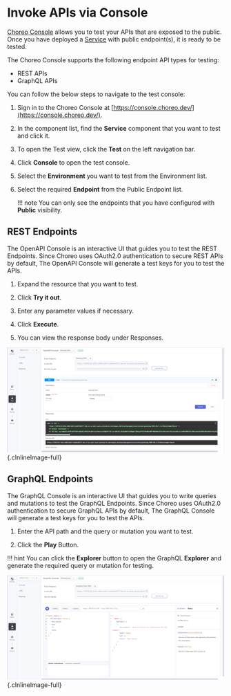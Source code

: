# Invoke APIs via Console

[Choreo Console](https://console.choreo.dev/) allows you to test your APIs that are exposed to the public. 
Once you have deployed a [Service](../develop/components/service.md) with public endpoint(s), it is ready to be tested. 

The Choreo Console supports the following endpoint API types for testing:

* REST APIs
* GraphQL APIs

You can follow the below steps to navigate to the test console:

1. Sign in to the Choreo Console at [https://console.choreo.dev/](https://console.choreo.dev/).

2. In the component list, find the **Service** component that you want to test and click it.

3. To open the Test view, click the **Test** on the left navigation bar.

4. Click **Console** to open the test console.

5. Select the **Environment** you want to test from the Environment list.

6. Select the required **Endpoint** from the Public Endpoint list.

    !!! note
        You can only see the endpoints that you have configured with **Public** visibility.

## REST Endpoints

The OpenAPI Console is an interactive UI that guides you to test the REST Endpoints. 
Since Choreo uses OAuth2.0 authentication to secure REST APIs by default, The OpenAPI Console will generate a test keys for you to test the APIs.


1. Expand the resource that you want to test.

2. Click **Try it out**.

3. Enter any parameter values if necessary.

4. Click **Execute**.

5. You can view the response body under Responses.

![OpenAPI Console](../assets/img/test/openapi-console.png){.cInlineImage-full}

## GraphQL Endpoints

The GraphQL Console is an interactive UI that guides you to write queries and mutations to test the GraphQL Endpoints.
Since Choreo uses OAuth2.0 authentication to secure GraphQL APIs by default, The GraphQL Console will generate a test keys for you to test the APIs.

1. Enter the API path and the query or mutation you want to test.

2. Click the **Play** Button.

!!! hint
    You can click the **Explorer** button to open the GraphQL **Explorer** and generate the required query or mutation for testing.

![GraphQL Console](../assets/img/test/graphql-console.png){.cInlineImage-full}
